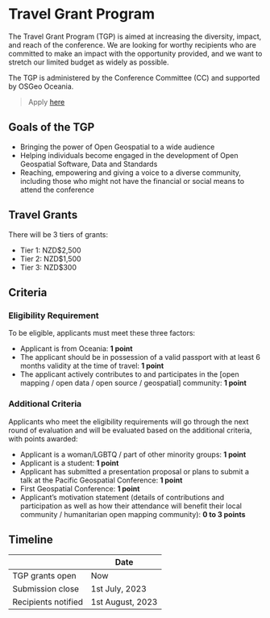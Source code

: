 <!-- title should be Travel Grant Program 
Status: writing -->
# Travel Grant Program #
The Travel Grant Program (TGP) is aimed at increasing the diversity, impact, and reach of the conference. We are looking for worthy recipients who are committed to make an impact with the opportunity provided, and we want to stretch our limited budget as widely as possible.

The TGP is administered by the Conference Committee (CC) and supported by OSGeo Oceania. 
<!-- Applications will be accepted until DD Month 2023. -->
> Apply [here](https://docs.google.com/forms/d/e/1FAIpQLScpovAkdHyIz4ariAHpR8pRpmtjpM6piaDrdOBA1Wo-t9f56Q/viewform)

## Goals of the TGP ##
- Bringing the power of Open Geospatial to a wide audience
- Helping individuals become engaged in the development of Open Geospatial Software, Data and Standards
- Reaching, empowering and giving a voice to a diverse community, including those who might not have the financial or social means to attend the conference
## Travel Grants ##
There will be 3 tiers of grants:
- Tier 1: NZD$2,500
- Tier 2: NZD$1,500
- Tier 3: NZD$300
## Criteria ##
### Eligibility Requirement ###
To be eligible, applicants must meet these three factors:
- Applicant is from Oceania: **1 point**
- The applicant should be in possession of a valid passport with at least 6 months validity at the time of travel: **1 point**
- The applicant actively contributes to and participates in the [open mapping / open data / open source / geospatial] community: **1 point**
### Additional Criteria ###
Applicants who meet the eligibility requirements will go through the next round of evaluation and will be evaluated based on the additional criteria, with points awarded:
- Applicant is a woman/LGBTQ / part of other minority groups: **1 point**
- Applicant is a student: **1 point**
- Applicant has submitted a presentation proposal or plans to submit a talk at the Pacific Geospatial Conference: **1 point**
- First Geospatial Conference: **1 point**
- Applicant’s motivation statement (details of contributions and participation as well as how their attendance will benefit their local community / humanitarian open mapping community): **0 to 3 points**
## Timeline ##
|  | Date |
| --- | --- |
|TGP grants open | Now |
| Submission close | 1st July, 2023 |
| Recipients notified | 1st August, 2023 |

